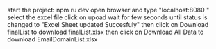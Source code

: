 start the project: npm ru dev
open browser and type "localhost:8080 "
select the excel file
click on upoad 
wait for few seconds until status is changed to "Excel Sheet updated Succesfuly"
then click on Download finalList to download finalList.xlsx
then click on Download All Data to download EmailDomainList.xlsx